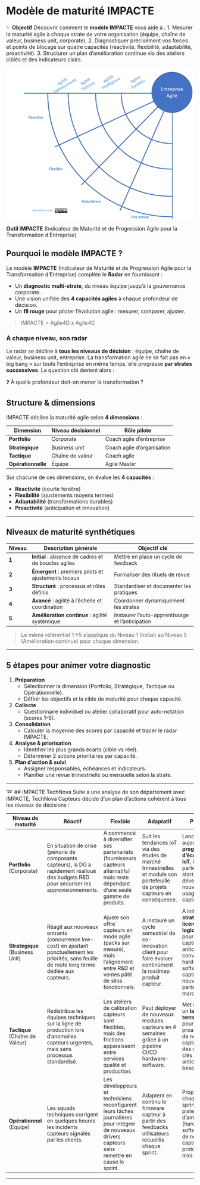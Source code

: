 # Modèle de maturité IMPACTE



✨ **Objectif** Découvrir comment le **modèle IMPACTE** vous aide à : 1. Mesurer la maturité agile à chaque strate de votre organisation (équipe, chaîne de valeur, business unit, corporate). 2. Diagnostiquer précisément vos forces et points de blocage sur quatre capacités (réactivité, flexibilité, adaptabilité, proactivité). 3. Structurer un plan d’amélioration continue via des ateliers ciblés et des indicateurs clairs.

![**Outil IMPACTE** (Indicateur de Maturité et de Progression Agile pour la Transformation d’Entreprise)](image.png)

**Outil IMPACTE** (Indicateur de Maturité et de Progression Agile pour la Transformation d’Entreprise)

## Pourquoi le modèle IMPACTE ?

Le modèle **IMPACTE** (Indicateur de Maturité et de Progression Agile pour la Transformation d’Entreprise) complète le **Radar** en fournissant :

- Un **diagnostic multi-strate**, du niveau équipe jusqu’à la gouvernance corporate.
- Une vision unifiée des **4 capacités agiles** à chaque profondeur de décision.
- Un **fil rouge** pour piloter l’évolution agile : mesurer, comparer, ajuster.

> IMPACTE = Agile4D x Agile4C
> 

### À chaque niveau, son radar

Le radar se décline à **tous les niveaux de décision** : équipe, chaîne de valeur, business unit, entreprise. La transformation agile ne se fait pas en « big bang » sur toute l’entreprise en même temps, elle progresse **par strates successives**. La question clé devient alors :

❓ À quelle profondeur doit-on mener la transformation ?

## Structure & dimensions

IMPACTE décline la maturité agile selon **4 dimensions** :

| Dimension | Niveau décisionnel | Rôle pilote |
| --- | --- | --- |
| **Portfolio** | Corporate | Coach agile d’entreprise |
| **Stratégique** | Business unit | Coach agile d’organisation |
| **Tactique** | Chaîne de valeur | Coach agile |
| **Opérationnelle** | Équipe | Agile Master |

Sur chacune de ces dimensions, on évalue les **4 capacités** :

- **Réactivité** (courte fenêtre)
- **Flexibilité** (ajustements moyens termes)
- **Adaptabilité** (transformations durables)
- **Proactivité** (anticipation et innovation)

---

## Niveaux de maturité synthétiques

| Niveau | Description générale | Objectif clé |
| --- | --- | --- |
| **1** | **Initial** : absence de cadres et de boucles agiles | Mettre en place un cycle de feedback |
| **2** | **Émergent** : premiers pilots et ajustements locaux | Formaliser des rituels de revue |
| **3** | **Structuré** : processus et rôles définis | Standardiser et documenter les pratiques |
| **4** | **Avancé** : agilité à l’échelle et coordination | Coordonner dynamiquement les strates |
| **5** | **Amélioration continue** : agilité systémique | Instaurer l’auto-apprentissage et l’anticipation |

> Le même référentiel 1→5 s’applique du Niveau 1 (Initial) au Niveau 5 (Amélioration continue) pour chaque dimension.
> 

---

## 5 étapes pour animer votre diagnostic

1. **Préparation**
    - Sélectionner la dimension (Portfolio, Stratégique, Tactique ou Opérationnelle).
    - Définir les objectifs et la cible de maturité pour chaque capacité.
2. **Collecte**
    - Questionnaire individuel ou atelier collaboratif pour auto-notation (scores 1–5).
3. **Consolidation**
    - Calculer la moyenne des scores par capacité et tracer le radar IMPACTE.
4. **Analyse & priorisation**
    - Identifier les plus grands écarts (cible vs réel).
    - Déterminer 2 actions prioritaires par capacité.
5. **Plan d’action & suivi**
    - Assigner responsables, échéances et indicateurs.
    - Planifier une revue trimestrielle ou mensuelle selon la strate.

---

➿ ## IMPACTE TechNova Suite a une analyse de son département avec IMPACTE, TechNova Capteurs décide d’un plan d’actions cohérent à tous les niveaux de décisions :

| **Niveau de maturité** | **Réactif** | **Flexible** | **Adaptatif** | **Proactif** |
| --- | --- | --- | --- | --- |
| **Portfolio** (Corporate) | En situation de crise (pénurie de composants capteurs), la DG a rapidement réalloué des budgets R&D pour sécuriser les approvisionnements. | A commencé à diversifier ses partenariats (fournisseurs capteurs alternatifs) mais reste dépendant d’une seule gamme de produits. | Suit les tendances IoT via des études de marché trimestrielles et module son portefeuille de projets capteurs en conséquence. | Lance aujourd’hui un **programme d’écosystème IoT**, invitant partenaires et startups à co-développer de nouveaux usages capteurs. |
| **Stratégique** (Business Unit) | Réagit aux nouveaux entrants (concurrence low-cost) en ajustant ponctuellement les priorités, sans feuille de route long terme dédiée aux capteurs. | Ajuste son offre capteurs en mode agile (packs sur mesure), mais l’alignement entre R&D et ventes pâtit de silos fonctionnels. | A instauré un cycle semestriel de co-innovation client pour faire évoluer continûment la roadmap produit capteur. | A initié une **stratégie de licences logicielles** pour capteurs, anticipant la convergence hardware-software et capturant de nouvelles parts de marché. |
| **Tactique** (Chaîne de Valeur) | Redistribue les équipes techniques sur la ligne de production lors d’anomalies capteurs urgentes, mais sans processus standardisé. | Les ateliers de calibration capteurs sont flexibles, mais des frictions apparaissent entre services qualité et production. | Peut déployer de nouveaux modules capteurs en 4 semaines grâce à un pipeline CI/CD hardware-software. | Met en place un **lab de terrain mobile** pour tester proactivement de nouveaux capteurs chez des clients clés et anticiper les besoins. |
| **Opérationnel** (Équipe) | Les squads techniques corrigent en quelques heures les incidents capteurs signalés par les clients. | Les développeurs et techniciens reconfigurent leurs tâches journalières pour intégrer de nouveaux drivers capteurs sans remettre en cause le sprint. | Adaptent en continu le firmware capteur à partir des feedbacks utilisateurs recueillis chaque sprint. | Proposent chaque fin de sprint des pistes d’amélioration (hardware et software) ou de nouveaux capteurs à prototyper en mini-ateliers. |

---

#